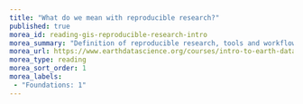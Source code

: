 ```yaml
---
title: "What do we mean with reproducible research?"
published: true
morea_id: reading-gis-reproducible-research-intro
morea_summary: "Definition of reproducible research, tools and workflows"
morea_url: https://www.earthdatascience.org/courses/intro-to-earth-data-science/open-reproducible-science/get-started-open-reproducible-science/
morea_type: reading
morea_sort_order: 1
morea_labels:
 - "Foundations: 1"
---
```


